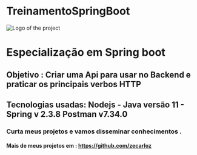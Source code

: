 # TreinamentoSpringBoot
![Logo of the project](https://encrypted-tbn0.gstatic.com/images?q=tbn:ANd9GcSj_sxUjxvS1BXPRxlPyBPBCOMKPrptNTy7kA&usqp=CAU)
# Especialização em Spring boot
## Objetivo : Criar uma Api para usar no Backend e praticar os principais verbos HTTP 
## Tecnologias usadas: Nodejs - Java versão 11 - Spring v 2.3.8 Postman v7.34.0
### Curta meus projetos e vamos disseminar conhecimentos . 
#### Mais de meus projetos em : https://github.com/zecarloz

